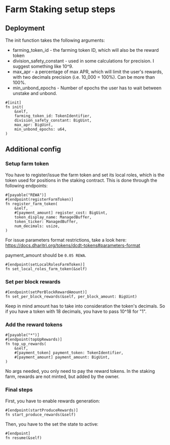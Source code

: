 # Farm Staking setup steps

## Deployment

The init function takes the following arguments:
- farming_token_id - the farming token ID, which will also be the reward token
- division_safety_constant - used in some calculations for precision. I suggest something like 10^9.
- max_apr - a percentage of max APR, which will limit the user's rewards, with two decimals precision (i.e. 10_000 = 100%). Can be more than 100%.
- min_unbond_epochs - Number of epochs the user has to wait between unstake and unbond.
```
#[init]
fn init(
    &self,
    farming_token_id: TokenIdentifier,
    division_safety_constant: BigUint,
    max_apr: BigUint,
    min_unbond_epochs: u64,
)
```

## Additional config

### Setup farm token

You have to register/issue the farm token and set its local roles, which is the token used for positions in the staking contract. This is done through the following endpoints:

```
#[payable("REWA")]
#[endpoint(registerFarmToken)]
fn register_farm_token(
    &self,
    #[payment_amount] register_cost: BigUint,
    token_display_name: ManagedBuffer,
    token_ticker: ManagedBuffer,
    num_decimals: usize,
)
```

For issue parameters format restrictions, take a look here: https://docs.dharitri.org/tokens/dcdt-tokens#parameters-format

payment_amount should be `0.05 REWA`.

```
#[endpoint(setLocalRolesFarmToken)]
fn set_local_roles_farm_token(&self)
```

### Set per block rewards

```
#[endpoint(setPerBlockRewardAmount)]
fn set_per_block_rewards(&self, per_block_amount: BigUint)
```

Keep in mind amount has to take into consideration the token's decimals. So if you have a token with 18 decimals, you have to pass 10^18 for "1".

### Add the reward tokens

```
#[payable("*")]
#[endpoint(topUpRewards)]
fn top_up_rewards(
    &self,
    #[payment_token] payment_token: TokenIdentifier,
    #[payment_amount] payment_amount: BigUint,
)
```

No args needed, you only need to pay the reward tokens. In the staking farm, rewards are not minted, but added by the owner.

### Final steps

First, you have to enable rewards generation:

```
#[endpoint(startProduceRewards)]
fn start_produce_rewards(&self)
```

Then, you have to the set the state to active:

```
#[endpoint]
fn resume(&self)
```
